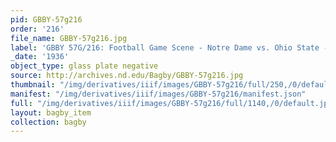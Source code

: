 ```yaml
---
pid: GBBY-57g216
order: '216'
file_name: GBBY-57g216.jpg
label: 'GBBY 57G/216: Football Game Scene - Notre Dame vs. Ohio State - 1936'
_date: '1936'
object_type: glass plate negative
source: http://archives.nd.edu/Bagby/GBBY-57g216.jpg
thumbnail: "/img/derivatives/iiif/images/GBBY-57g216/full/250,/0/default.jpg"
manifest: "/img/derivatives/iiif/images/GBBY-57g216/manifest.json"
full: "/img/derivatives/iiif/images/GBBY-57g216/full/1140,/0/default.jpg"
layout: bagby_item
collection: bagby
---
```

